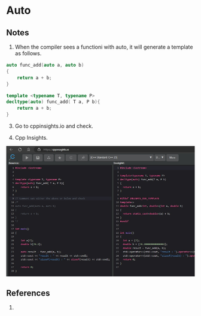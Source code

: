 # Auto

## Notes
1. When the compiler sees a functioni with auto, it will generate a template as follows.



```cpp
auto func_add(auto a, auto b)
{
    return a + b;
}
```

```cpp
template <typename T, typename P>
decltype(auto) func_add( T a, P b){
    return a + b;
}
```

3. Go to cppinsights.io and check.

4. Cpp Insights.

![Cpp Insights](50_50_CppInsights.jpg)

## References

1. 

